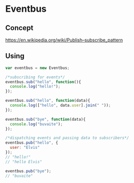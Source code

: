 # Eventbus

## Concept
https://en.wikipedia.org/wiki/Publish–subscribe_pattern

## Using

```javascript
var eventbus = new Eventbus;

/*subscribing for events*/
eventbus.sub("hello", function(){
  console.log("hello!");
});

eventbus.sub("hello", function(data){
  console.log(["hello", data.user].join(" "));
});

eventbus.sub("bye", function(data){
  console.log("buvaite");
});

/*dispatching events and passing data to subscribers*/
eventbus.pub("hello", {
  user: "Elvis"
});
// "hello!"
// "hello Elvis"

eventbus.pub("bye");
// "buvaite"
		

```
